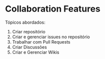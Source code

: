 # Collaboration Features

Tópicos abordados:

1. Criar repositório
2. Criar e gerenciar issues no repositório
3. Trabalhar com Pull Requests
4. Criar Discussões
5. Criar e Gerenciar Wikis


